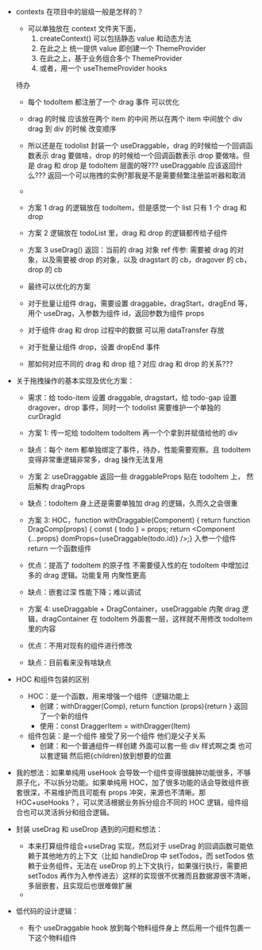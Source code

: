 - contexts 在项目中的层级一般是怎样的？

  - 可以单独放在 context 文件夹下面，
    1. createContext() 可以包括静态 value 和动态方法
    2. 在此之上 统一提供 value 即创建一个 ThemeProvider
    3. 在此之上，基于业务组合多个 ThemeProvider
    4. 或者，用一个 useThemeProvider hooks

  待办

  - 每个 todoItem 都注册了一个 drag 事件 可以优化
  - drag 的时候 应该放在两个 item 的中间 所以在两个 item 中间放个 div drag 到 div 的时候 改变顺序
  - 所以还是在 todolist 封装一个 useDraggable，drag 的时候给一个回调函数表示 drag 要做啥，drop 的时候给一个回调函数表示 drop 要做啥。但是 drag 和 drop 是 todoItem 层面的呀??? useDraggable 应该返回什么??? 返回一个可以拖拽的实例?那我是不是需要频繁注册监听器和取消
  -

  - 方案 1 drag 的逻辑放在 todoItem，但是感觉一个 list 只有 1 个 drag 和 drop
  - 方案 2 逻辑放在 todoList 里，drag 和 drop 的逻辑都传给子组件
  - 方案 3 useDrag() 返回：当前的 drag 对象 ref 传参: 需要被 drag 的对象，以及需要被 drop 的对象，以及 dragstart 的 cb，dragover 的 cb，drop 的 cb

  - 最终可以优化的方案
  - 对于批量让组件 drag，需要设置 draggable，dragStart，dragEnd 等，用个 useDrag，入参数为组件 id，返回参数为组件 props
  - 对于组件 drag 和 drop 过程中的数据 可以用 dataTransfer 存放
  - 对于批量让组件 drop，设置 dropEnd 事件
  - 那如何对应不同的 drag 和 drop 组？对应 drag 和 drop 的关系???

- 关于拖拽操作的基本实现及优化方案：

  - 需求：给 todo-item 设置 draggable, dragstart，给 todo-gap 设置 dragover，drop 事件，同时一个 todolist 需要维护一个单独的 curDragId
  - 方案 1: <TodoItem
          className="drag-todo-item"
          key={todo.id}
          todo={todo}
          clickRef={clickRef}
          onClick={todoListChangeIsEdit}
          onDragStart={handleDragStart}
          onDragOver={handleDragOver}
          onDrop={handleDrop}
          handleCurDrag={handleCurDrag}
          curDragRef={curDragRef}
        ></TodoItem> 传一坨给 todoItem todoItem 再一个个拿到并赋值给他的 div
  - 缺点：每个 item 都单独绑定了事件，待办，性能需要观察。且 todoItem 变得非常重逻辑非常多，drag 操作无法复用

  - 方案 2: useDraggable 返回一些 draggableProps 贴在 todoItem 上，<TodoItem className="drag-todo-item" todo={todo} clickRef={clickRef} onClick={todoListChangeIsEdit} dragProps={useDraggable(todo.id)}></TodoItem> 然后解构 dragProps
  - 缺点：todoItem 身上还是需要单独加 drag 的逻辑，久而久之会很重

  - 方案 3: HOC，function withDraggable(Component) {
    return function DragComp(props) {
    const { todo } = props;
    return <Component {...props} domProps={useDraggable(todo.id)} />;} 入参一个组件 return 一个函数组件
  - 优点：提高了 todoItem 的原子性 不需要侵入性的在 todoItem 中增加过多的 drag 逻辑。功能复用 内聚性更高
  - 缺点：嵌套过深 性能下降；难以调试

  - 方案 4: useDraggable + DragContainer，useDraggable 内聚 drag 逻辑，dragContainer 在 todoItem 外面套一层，这样就不用修改 todoItem 里的内容
  - 优点：不用对现有的组件进行修改
  - 缺点：目前看来没有啥缺点

- HOC 和组件包装的区别

  - HOC：是一个函数，用来增强一个组件（逻辑功能上
    - 创建：withDragger(Comp), return function (props){return <Comp/>} 返回了一个新的组件
    - 使用：const DraggerItem = withDragger(Item)
  - 组件包装：是一个组件 接受了另一个组件 他们是父子关系
    - 创建：和一个普通组件一样创建 外面可以套一些 div 样式啊之类 也可以套逻辑 然后把{children}放到想要的位置

- 我的想法：如果单纯用 useHook 会导致一个组件变得很臃肿功能很多，不够原子化，不以拆分功能。如果单纯用 HOC，加了很多功能的话会导致组件嵌套很深，不易维护而且可能有 props 冲突，来源也不清晰。那 HOC+useHooks？，可以灵活根据业务拆分组合不同的 HOC 逻辑，组件组合也可以灵活拆分和组合逻辑。

- 封装 useDrag 和 useDrop 遇到的问题和想法：

  - 本来打算组件组合+useDrag 实现，然后对于 useDrag 的回调函数可能依赖于其他地方的上下文（比如 handleDrop 中 setTodos，而 setTodos 依赖于业务组件，无法在 useDrop 的上下文执行，如果强行执行，需要把 setTodos 再作为入参传进去）这样的实现很不优雅而且数据源很不清晰，多层嵌套，且实现后也很难做扩展
  -

- 低代码的设计逻辑：
  - 有个 useDraggable hook 放到每个物料组件身上 然后用一个组件包裹一下这个物料组件
